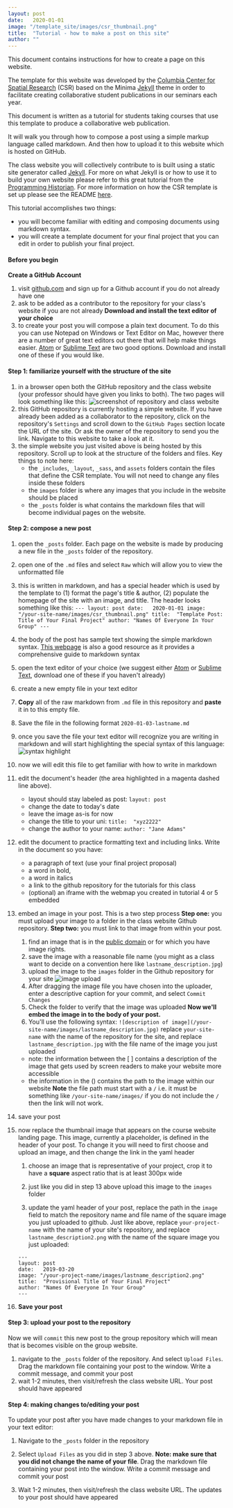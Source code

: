 ```yaml
---
layout: post
date:   2020-01-01
image: "/template_site/images/csr_thumbnail.png"
title:  "Tutorial - how to make a post on this site"
author: ""
---
```


This document contains instructions for how to create a page on this website.

The template for this website was developed by the [Columbia Center for Spatial Research](c4sr.columbia.edu) (CSR) based on the Minima [Jekyll](https://jekyllrb.com/) theme in order to facilitate creating collaborative student publications in our seminars each year.

This document is written as a tutorial for students taking courses that use this template to produce a collaborative web publication.

It will walk you through how to compose a post using a simple markup language called markdown. And then how to upload it to this website which is hosted on GitHub.

The class website you will collectively contribute to is built using a static site generator called [Jekyll](https://jekyllrb.com/). For more on what Jekyll is or how to use it to build your own website please refer to this great tutorial from the [Programming Historian](https://programminghistorian.org/en/lessons/building-static-sites-with-jekyll-github-pages).
For more information on how the CSR template is set up please see the README [here](/README.md).

This tutorial accomplishes two things:
  - you will become familiar with editing and composing documents using markdown syntax.
  - you will create a template document for your final project that you can edit in order to publish your final project.


#### Before you begin
**Create a GitHub Account**  
1. visit [github.com](https://github.com/) and sign up for a Github account if you do not already have one
2. ask to be added as a contributor to the repository for your class's website if you are not already
**Download and install the text editor of your choice**
1. to create your post you will compose a plain text document. To do this you can use Notepad on Windows or Text Editor on Mac, however there are a number of great text editors out there that will help make things easier. [Atom](https://atom.io/) or [Sublime Text](https://www.sublimetext.com/) are two good options. Download and install one of these if you would like.

#### Step 1: familiarize yourself with the structure of the site
1. in a browser open both the GitHub repository and the class website (your professor should have given you links to both). The two pages will look something like this:
![screenshot of repository and class website]
1. this GitHub repository is currently hosting a simple website. If you have already been added as a collaborator to the repository, click on the repository's `Settings` and scroll down to the `GitHub Pages` section locate the URL of the site. Or ask the owner of the repository to send you the link. Navigate to this website to take a look at it.
2. the simple website you just visited above is being hosted by this repository. Scroll up to look at the structure of the folders and files. Key things to note here:
    - the `_includes`, `_layout`, `_sass`, and `assets` folders contain the files that define the CSR template. You will not need to change any files inside these folders
    - the `images` folder is where any images that you include in the website should be placed
    - the `_posts` folder is what contains the markdown files that will become individual pages on the website.

#### Step 2: compose a new post
1. open the `_posts` folder. Each page on the website is made by producing a new file in the `_posts` folder of the repository.
2. open one of the `.md` files and select `Raw` which will allow you to view the unformatted file
3. this is written in markdown, and has a special header which is used by the template to (1) format the page's title & author, (2) populate the homepage of the site with an image, and title. The header looks something like this:
          ```
          ---
          layout: post
          date:   2020-01-01
          image: "/your-site-name/images/csr_thumbnail.png"
          title:  "Template Post: Title of Your Final Project"
          author: "Names Of Everyone In Your Group"
          ---
          ```
4. the body of the post has sample text showing the simple markdown syntax. [This webpage](https://guides.github.com/features/mastering-markdown/) is also a good resource as it provides a comprehensive guide to markdown syntax
5. open the text editor of your choice (we suggest either [Atom](https://atom.io/) or [Sublime Text](https://www.sublimetext.com/), download one of these if you haven't already)
6. create a new empty file in your text editor
7. **Copy** all of the raw markdown from `.md` file in this repository and **paste** it in to this empty file.
8. Save the file in the following format `2020-01-03-lastname.md`
9. once you save the file your text editor will recognize you are writing in markdown and will start highlighting the special syntax of this language:
![syntax highlight]
10. now we will edit this file to get familiar with how to write in markdown
11. edit the document's header (the area highlighted in a magenta dashed line above).
    - layout should stay labeled as post: `layout: post`
    - change the date to today's date
    - leave the image as-is for now
    - change the title to your uni:  `title:  "xyz2222"`
    - change the author to your name: `author: "Jane Adams"`

12. edit the document to practice formatting text and including links. Write in the document so you have:
    - a paragraph of text (use your final project proposal)
    - a word in bold,
    - a word in italics
    - a link to the github repository for the tutorials for this class
    - (optional) an iframe with the webmap you created in tutorial 4 or 5 embedded

13. embed an image in your post. This is a two step process
**Step one:** you must upload your image to a folder in the class website Github repository.
**Step two:** you must link to that image from within your post.

    1. find an image that is in the [public domain](https://en.wikipedia.org/wiki/Public_domain) or for which you have image rights.  
    2. save the image with a reasonable file name (you might as a class want to decide on a convention here like `lastname_description.jpg`)
    3. upload the image to the `images` folder in the Github repository for your site
    ![image upload]
    4. After dragging the image file you have chosen into the uploader, enter a descriptive caption for your commit, and select `Commit Changes`
    5. Check the folder to verify that the image was uploaded
**Now we'll embed the image in to the body of your post.**
    1. You'll use the following syntax:  `![description of image](/your-site-name/images/lastname_description.jpg)` replace `your-site-name` with the name of the repository for the site, and replace `lastname_description.jpg` with the file name of the image you just uploaded
    - note: the information between the [ ] contains a description of the image that gets used by screen readers to make your website more accessible
    - the information in the () contains the path to the image within our website
      **Note** the file path must start with a `/` i.e. it must be something like `/your-site-name/images/` if you do not include the `/` then the link will not work.
14. save your post
15. now replace the thumbnail image that appears on the course website landing page. This image, currently a placeholder, is defined in the header of your post. To change it you will need to first choose and upload an image, and then change the link in the yaml header

    1. choose an image that is representative of your project, crop it to have a **square** aspect ratio that is at least 300px wide

    2. just like you did in step 13 above upload this image to the `images` folder

    3. update the yaml header of your post, replace the path in the `image` field to match the repository name and file name of the square image you just uploaded to github. Just like above, replace `your-project-name` with the name of your site's repository, and replace `lastname_description2.png` with the name of the square image you just uploaded:
    ```
    ---
    layout: post
    date:   2019-03-20
    image: "/your-project-name/images/lastname_description2.png"
    title:  "Provisional Title of Your Final Project"
    author: "Names Of Everyone In Your Group"
    ---
    ```
16. **Save your post**

#### Step 3: upload your post to the repository
Now we will `commit` this new post to the group repository which will mean that is becomes visible on the group website.

1. navigate to the `_posts` folder of the repository. And select `Upload Files`. Drag the markdown file containing your post to the window. Write a commit message, and commit your post
2. wait 1-2 minutes, then visit/refresh the class website URL. Your post should have appeared

#### Step 4: making changes to/editing your post
To update your post after you have made changes to your markdown file in your text editor:
1. Navigate to the `_posts` folder in the repository

2. Select `Upload Files` as you did in step 3 above. **Note: make sure that you did not change the name of your file**. Drag the markdown file containing your post into the window. Write a commit message and commit your post

3. Wait 1-2 minutes, then visit/refresh the class website URL. The updates to your post should have appeared


[syntax highlight]: tutorial_img/tutorial_1_syntax_highlight.png
[image upload]: tutorial_img/tutorial_2_image_upload.png
[screenshot of repository and class website]: tutorial_img/tutorial_0_twosites.png
